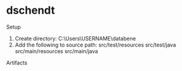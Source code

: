 # dschendt

Setup
1) Create directory: C:\Users\USERNAME\databene
2) Add the following to source path:
src/test/resources
src/test/java
src/main/resources
src/main/java

Artifacts